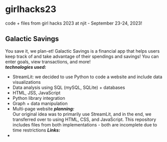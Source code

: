# girlhacks23
code + files from girl hacks 2023 at njit - September 23-24, 2023!  
## Galactic Savings  
You save it, we plan-et! Galactic Savings is a financial app that helps users keep track of and take advantage of their spendings and savings! You can enter goals, view transactions, and more!  
***technologies used:***
- StreamLit: we decided to use Python to code a website and include data visualizations
- Data analysis using SQL (mySQL, SQLite) + databases
- HTML, JSS, JavaScript
- Python library integration
- Graph + data manipulation
- Multi-page website
***planning:***  
Our original idea was to primarily use StreamLit, and in the end, we transferred over to using HTML, CSS, and JavaScript. This repository includes files from both implementations - both are incomplete due to time restrictions
***Links:***
- 
